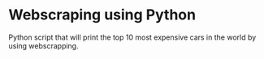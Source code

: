# Webscraping using Python
Python script that will print the top 10 most expensive cars in the world by using webscrapping.
